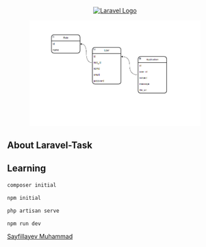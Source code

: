 <p align="center">
<a href="https://laravel.com" target="_blank">
<img src="https://raw.githubusercontent.com/laravel/art/master/logo-lockup/5%20SVG/2%20CMYK/1%20Full%20Color/laravel-logolockup-cmyk-red.svg" width="400" alt="Laravel Logo"></a>
</p>
<p align="center">
<img src="./public/Screenshot_1.png" width="400" alt="models">
</p>

## About Laravel-Task

## Learning

```
composer initial
```

```
npm initial
```

```
php artisan serve
```

```
npm run dev
```

<a href="https://t.me//Sayfillayev_dev">Sayfillayev Muhammad</a>
